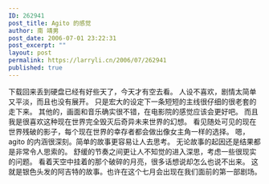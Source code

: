 ```yaml
---
ID: 262941
post_title: Agito 的感觉
author: 南 靖男
post_date: 2006-07-01 23:22:31
post_excerpt: ""
layout: post
permalink: https://larryli.cn/2006/07/262941
published: true
---
```

下载回来丢到硬盘已经有好些天了，今天才有空去看。
人设不喜欢，剧情太简单又平淡，而且也没有展开。
只是宏大的设定下一条短短的主线很仔细的很老套的走下来。
其他的，画面和音乐确实很不错，在电影院的感觉应该会更好吧。
而且我是很喜欢这种现在世界完全毁灭后奇异未来世界的幻想。
看见随处可见的现在世界残破的影子，每个现在世界的幸存者都会做出像女主角一样的选择。
嗯，agito 的内涵很深刻。简单的故事更容易让人去思考。
无论故事的起因还是结果都是非常令人思索的。
舒缓的节奏之间更让人不知觉的进入深思，考虑一些很现实的问题。
看着天空中挂着的那个破碎的月亮，很多话想说却怎么也说不出来。
这就是银色头发的阿吉特的故事。也许在这个七月会出现在我们面前的第一部剧场。